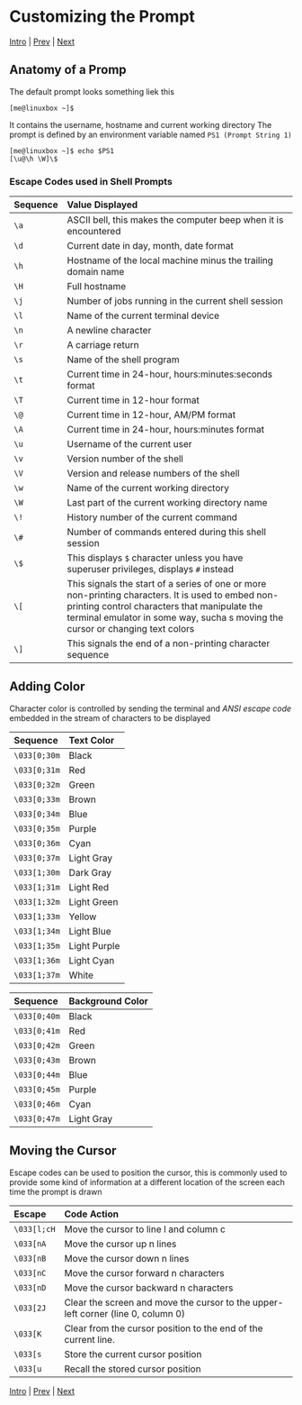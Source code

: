 # Customizing the Prompt

[Intro](../Intro.md) | [Prev](GentleIntroductionToVI.md) | [Next]()

## Anatomy of a Promp

The default prompt looks something liek this

`[me@linuxbox ~]$`

It contains the username, hostname and current working directory
The prompt is defined by an environment variable named `PS1 (Prompt String 1)`

```shell
[me@linuxbox ~]$ echo $PS1
[\u@\h \W]\$
```

### Escape Codes used in Shell Prompts

| Sequence | Value Displayed |
|:---------|:----------------|
| `\a` | ASCII bell, this makes the computer beep when it is encountered |
| `\d` | Current date in day, month, date format |
| `\h` | Hostname of the local machine minus the trailing domain name |
| `\H` | Full hostname |
| `\j` | Number of jobs running in the current shell session |
| `\l` | Name of the current terminal device |
| `\n` | A newline character |
| `\r` | A carriage return |
| `\s` | Name of the shell program |
| `\t` | Current time in 24-hour, hours:minutes:seconds format |
| `\T` | Current time in 12-hour format |
| `\@` | Current time in 12-hour, AM/PM format |
| `\A` | Current time in 24-hour, hours:minutes format |
| `\u` | Username of the current user |
| `\v` | Version number of the shell |
| `\V` | Version and release numbers of the shell |
| `\w` | Name of the current working directory |
| `\W` | Last part of the current working directory name |
| `\!` | History number of the current command |
| `\#` | Number of commands entered during this shell session |
| `\$` | This displays `$` character unless you have superuser privileges, displays `#` instead |
| `\[` | This signals the start of a series of one or more non-printing characters. It is used to embed non-printing control characters that manipulate the terminal emulator in some way, sucha s moving the cursor or changing text colors |
| `\]` | This signals the end of a non-printing character sequence |

## Adding Color

Character color is controlled by sending the terminal and *ANSI escape code* embedded in the stream of characters to be displayed

| Sequence      | Text Color |
|:--------------|:-----------|
| `\033[0;30m`  | Black |
| `\033[0;31m`  | Red |
| `\033[0;32m`  | Green |
| `\033[0;33m`  | Brown |
| `\033[0;34m`  | Blue |
| `\033[0;35m`  | Purple |
| `\033[0;36m`  | Cyan |
| `\033[0;37m`  | Light Gray |
| `\033[1;30m`  | Dark Gray |
| `\033[1;31m`  | Light Red |
| `\033[1;32m`  | Light Green |
| `\033[1;33m`  | Yellow |
| `\033[1;34m`  | Light Blue |
| `\033[1;35m`  | Light Purple |
| `\033[1;36m`  | Light Cyan |
| `\033[1;37m`  | White |

| Sequence     | Background Color |
|:-------------|:-----------------|
| `\033[0;40m` | Black |
| `\033[0;41m` | Red |
| `\033[0;42m` | Green |
| `\033[0;43m` | Brown |
| `\033[0;44m` | Blue |
| `\033[0;45m` | Purple |
| `\033[0;46m` | Cyan |
| `\033[0;47m` | Light Gray |

## Moving the Cursor

Escape codes can be used to position the cursor, this is commonly used to provide some kind of information at a different location of the screen each time the prompt is drawn

| Escape | Code Action |
|:-------|:------------|
| `\033[l;cH` | Move the cursor to line l and column c |
| `\033[nA`   | Move the cursor up n lines |
| `\033[nB`   | Move the cursor down n lines |
| `\033[nC`   | Move the cursor forward n characters |
| `\033[nD`   | Move the cursor backward n characters |
| `\033[2J`   | Clear the screen and move the cursor to the upper-left corner (line 0, column 0) |
| `\033[K`    | Clear from the cursor position to the end of the current line. |
| `\033[s`    | Store the current cursor position |
| `\033[u`    | Recall the stored cursor position |

[Intro](../Intro.md) | [Prev](GentleIntroductionToVI.md) | [Next]()